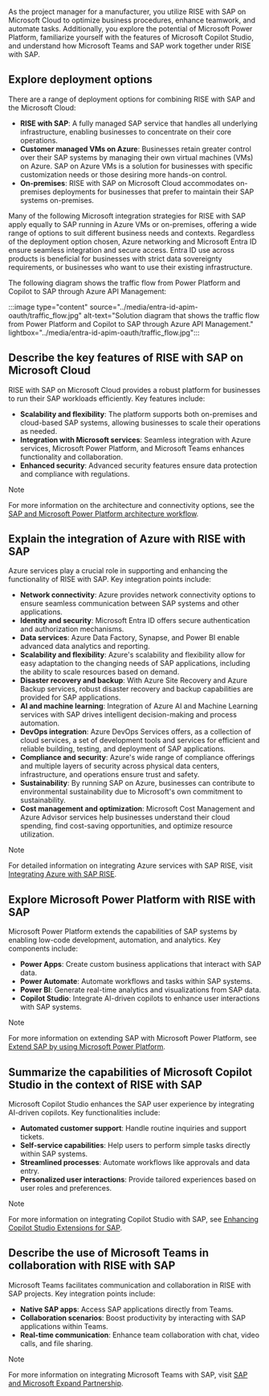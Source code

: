 

As the project manager for a manufacturer, you utilize RISE with SAP on Microsoft Cloud to optimize business procedures, enhance teamwork, and automate tasks. Additionally, you explore the potential of Microsoft Power Platform, familiarize yourself with the features of Microsoft Copilot Studio, and understand how Microsoft Teams and SAP work together under RISE with SAP.

## Explore deployment options

There are a range of deployment options for combining RISE with SAP and the Microsoft Cloud:

- **RISE with SAP**: A fully managed SAP service that handles all underlying infrastructure, enabling businesses to concentrate on their core operations.
- **Customer managed VMs on Azure**: Businesses retain greater control over their SAP systems by managing their own virtual machines (VMs) on Azure. SAP on Azure VMs is a solution for businesses with specific customization needs or those desiring more hands-on control.
- **On-premises**: RISE with SAP on Microsoft Cloud accommodates on-premises deployments for businesses that prefer to maintain their SAP systems on-premises.

Many of the following Microsoft integration strategies for RISE with SAP apply equally to SAP running in Azure VMs or on-premises, offering a wide range of options to suit different business needs and contexts. Regardless of the deployment option chosen, Azure networking and Microsoft Entra ID ensure seamless integration and secure access. Entra ID use across products is beneficial for businesses with strict data sovereignty requirements, or businesses who want to use their existing infrastructure.

The following diagram shows the traffic flow from Power Platform and Copilot to SAP through Azure API Management:

:::image type="content" source="../media/entra-id-apim-oauth/traffic_flow.jpg" alt-text="Solution diagram that shows the traffic flow from Power Platform and Copilot to SAP through Azure API Management." lightbox="../media/entra-id-apim-oauth/traffic_flow.jpg":::

## Describe the key features of RISE with SAP on Microsoft Cloud

RISE with SAP on Microsoft Cloud provides a robust platform for businesses to run their SAP workloads efficiently. Key features include:

- **Scalability and flexibility**: The platform supports both on-premises and cloud-based SAP systems, allowing businesses to scale their operations as needed.
- **Integration with Microsoft services**: Seamless integration with Azure services, Microsoft Power Platform, and Microsoft Teams enhances functionality and collaboration.
- **Enhanced security**: Advanced security features ensure data protection and compliance with regulations.

> [!NOTE]
> For more information on the architecture and connectivity options, see the [SAP and Microsoft Power Platform architecture workflow](/azure/cloud-adoption-framework/scenarios/sap/sap-power-platform-architecture-workflow).

## Explain the integration of Azure with RISE with SAP

Azure services play a crucial role in supporting and enhancing the functionality of RISE with SAP. Key integration points include:

- **Network connectivity**: Azure provides network connectivity options to ensure seamless communication between SAP systems and other applications.
- **Identity and security**: Microsoft Entra ID offers secure authentication and authorization mechanisms.
- **Data services**: Azure Data Factory, Synapse, and Power BI enable advanced data analytics and reporting.
- **Scalability and flexibility**: Azure's scalability and flexibility allow for easy adaptation to the changing needs of SAP applications, including the ability to scale resources based on demand.
- **Disaster recovery and backup**: With Azure Site Recovery and Azure Backup services, robust disaster recovery and backup capabilities are provided for SAP applications.
- **AI and machine learning**: Integration of Azure AI and Machine Learning services with SAP drives intelligent decision-making and process automation.
- **DevOps integration**: Azure DevOps Services offers, as a collection of cloud services, a set of development tools and services for efficient and reliable building, testing, and deployment of SAP applications.
- **Compliance and security**: Azure's wide range of compliance offerings and multiple layers of security across physical data centers, infrastructure, and operations ensure trust and safety.
- **Sustainability**: By running SAP on Azure, businesses can contribute to environmental sustainability due to Microsoft's own commitment to sustainability.
- **Cost management and optimization**: Microsoft Cost Management and Azure Advisor services help businesses understand their cloud spending, find cost-saving opportunities, and optimize resource utilization.

> [!NOTE]
> For detailed information on integrating Azure services with SAP RISE, visit [Integrating Azure with SAP RISE](/azure/sap/workloads/rise-integration).

## Explore Microsoft Power Platform with RISE with SAP

Microsoft Power Platform extends the capabilities of SAP systems by enabling low-code development, automation, and analytics. Key components include:

- **Power Apps**: Create custom business applications that interact with SAP data.
- **Power Automate**: Automate workflows and tasks within SAP systems.
- **Power BI**: Generate real-time analytics and visualizations from SAP data.
- **Copilot Studio**: Integrate AI-driven copilots to enhance user interactions with SAP systems.

> [!NOTE]
> For more information on extending SAP with Microsoft Power Platform, see [Extend SAP by using Microsoft Power Platform](/azure/cloud-adoption-framework/scenarios/sap/sap-power-platform-fundamental).

## Summarize the capabilities of Microsoft Copilot Studio in the context of RISE with SAP

Microsoft Copilot Studio enhances the SAP user experience by integrating AI-driven copilots. Key functionalities include:

- **Automated customer support**: Handle routine inquiries and support tickets.
- **Self-service capabilities**: Help users to perform simple tasks directly within SAP systems.
- **Streamlined processes**: Automate workflows like approvals and data entry.
- **Personalized user interactions**: Provide tailored experiences based on user roles and preferences.

> [!NOTE]
> For more information on integrating Copilot Studio with SAP, see [Enhancing Copilot Studio Extensions for SAP](https://techcommunity.microsoft.com/t5/running-sap-applications-on-the/enhancing-copilot-studio-extensions-for-sap-by-using-adaptive/ba-p/4187096).

## Describe the use of Microsoft Teams in collaboration with RISE with SAP

Microsoft Teams facilitates communication and collaboration in RISE with SAP projects. Key integration points include:

- **Native SAP apps**: Access SAP applications directly from Teams.
- **Collaboration scenarios**: Boost productivity by interacting with SAP applications within Teams.
- **Real-time communication**: Enhance team collaboration with chat, video calls, and file sharing.

> [!NOTE]
> For more information on integrating Microsoft Teams with SAP, visit [SAP and Microsoft Expand Partnership](https://help.sap.com/docs/SAP_S4HANA_CLOUD/0f69f8fb28ac4bf48d2b57b9637e81fa/257ec7408db6420682462cd1d000e744.html).